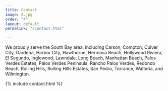 ```yaml
---
title: Contact
image: 8.jpg
order: "4"
layout: default
permalink: "/contact.html"

---
```

We proudly serve the South Bay area, including Carson, Compton, Culver City, Gardena, Harbor City, Hawthorne, Hermosa Beach, Hollywood Riviera, El Segundo, Inglewood, Lawndale, Long Beach, Manhattan Beach, Palos Verdes Estates, Palos Verdes Peninsula, Rancho Palos Verdes, Redondo Beach, Rolling Hills, Rolling Hills Estates, San Pedro, Torrance, Walteria, and Wilmington. 

{% include contact.html %}